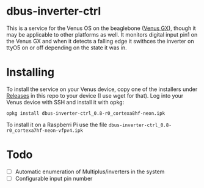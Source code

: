 # dbus-inverter-ctrl

This is a service for the Venus OS on the beaglebone
([Venus GX](https://www.victronenergy.com/panel-systems-remote-monitoring/venus-gx)),
though it may be applicable to other platforms as well. It monitors digital input pin1
on the Venus GX and when it detects a falling edge it swithces the inverter on ttyO5
on or off depending on the state it was in.

# Installing

To install the service on your Venus device, copy one of the installers under [Releases](https://github.com/osaether/dbus-inverter-ctrl/releases)
in this repo to your device (I use wget for that). Log into your Venus device with SSH
and install it with opkg:

    opkg install dbus-inverter-ctrl_0.8-r0_cortexa8hf-neon.ipk

To install it on a Raspberri Pi use the file ```dbus-inverter-ctrl_0.8-r0_cortexa7hf-neon-vfpv4.ipk```

# Todo

- [ ] Automatic enumeration of Multiplus/inverters in the system
- [ ] Configurable input pin number
